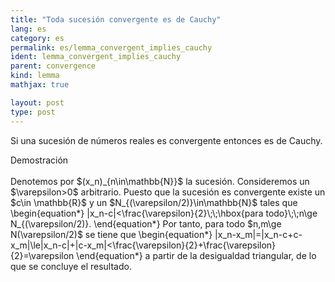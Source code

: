 ```yaml
---
title: "Toda sucesión convergente es de Cauchy"
lang: es
category: es
permalink: es/lemma_convergent_implies_cauchy
ident: lemma_convergent_implies_cauchy
parent: convergence
kind: lemma
mathjax: true

layout: post
type: post
---
```


Si una sucesión de números reales es convergente entonces es de Cauchy.

<div class="bcblue boxdissap">
Demostración
</div><br>

<div class="dissap">
Denotemos por $(x_n)_{n\in\mathbb{N}}$ la sucesión. Consideremos un $\varepsilon>0$ arbitrario. Puesto que la sucesión es convergente existe un $c\in \mathbb{R}$ y un $N_{(\varepsilon/2)}\in\mathbb{N}$ tales que
\begin{equation*}
|x_n-c|<\frac{\varepsilon}{2}\;\;\hbox{para todo}\;\;n\ge N_{(\varepsilon/2)}.
\end{equation*}
Por tanto, para todo $n,m\ge N(\varepsilon/2)$ se tiene que
\begin{equation*}
|x_n-x_m|=|x_n-c+c-x_m|\le|x_n-c|+|c-x_m|<\frac{\varepsilon}{2}+\frac{\varepsilon}{2}=\varepsilon
\end{equation*}
a partir de la desigualdad triangular, de lo que se concluye el resultado.
</div>
